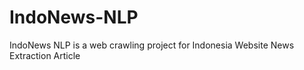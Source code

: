 # IndoNews-NLP
IndoNews NLP is a web crawling project for Indonesia Website News Extraction Article
